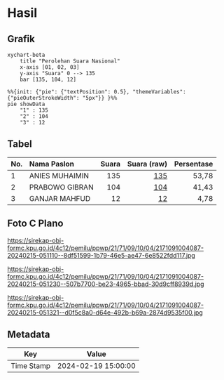 # Hasil

## Grafik

```mermaid
xychart-beta
    title "Perolehan Suara Nasional"
    x-axis [01, 02, 03]
    y-axis "Suara" 0 --> 135
    bar [135, 104, 12]
```

```mermaid
%%{init: {"pie": {"textPosition": 0.5}, "themeVariables": {"pieOuterStrokeWidth": "5px"}} }%%
pie showData
    "1" : 135
    "2" : 104
    "3" : 12
```

## Tabel

| No. | Nama Paslon    | Suara | Suara (raw) | Persentase |
|:--- |:-------------- | -----:| -----------:| ----------:|
| 1   | ANIES MUHAIMIN | 135   | [135][p-1]  | 53,78      |
| 2   | PRABOWO GIBRAN | 104   | [104][p-2]  | 41,43      |
| 3   | GANJAR MAHFUD  | 12    | [12][p-3]   | 4,78       |


[p-1]: https://github.com/gigit-pemilu/pemilu-2024/blob/main/pilpres/hitung-suara/sub/21-kepulauan-riau/sub/71-kota-batam/sub/09-bengkong/sub/1004-tanjung-buntung/sub/087-tps/sub/paslon-1.txt
[p-2]: https://github.com/gigit-pemilu/pemilu-2024/blob/main/pilpres/hitung-suara/sub/21-kepulauan-riau/sub/71-kota-batam/sub/09-bengkong/sub/1004-tanjung-buntung/sub/087-tps/sub/paslon-2.txt
[p-3]: https://github.com/gigit-pemilu/pemilu-2024/blob/main/pilpres/hitung-suara/sub/21-kepulauan-riau/sub/71-kota-batam/sub/09-bengkong/sub/1004-tanjung-buntung/sub/087-tps/sub/paslon-3.txt

## Foto C Plano

https://sirekap-obj-formc.kpu.go.id/4c12/pemilu/ppwp/21/71/09/10/04/2171091004087-20240215-051110--8df51599-1b79-46e5-ae47-6e8522fdd117.jpg

https://sirekap-obj-formc.kpu.go.id/4c12/pemilu/ppwp/21/71/09/10/04/2171091004087-20240215-051230--507b7700-be23-4965-bbad-30d9cff8939d.jpg

https://sirekap-obj-formc.kpu.go.id/4c12/pemilu/ppwp/21/71/09/10/04/2171091004087-20240215-051321--d0f5c8a0-d64e-492b-b69a-2874d9535f00.jpg


## Metadata

| Key        | Value               |
| ---------- | ------------------- |
| Time Stamp | 2024-02-19 15:00:00 |



